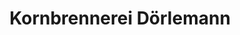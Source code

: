 ---
title: "Kornbrennerei Dörlemann"
url: /recklinghausen/kornbrennerei-doerlemann/
shop: Hofladen
---